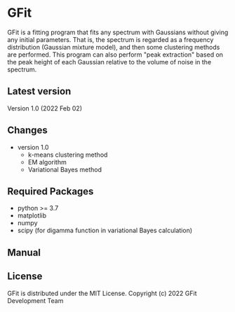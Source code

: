 # GFit
GFit is a fitting program that fits any spectrum with Gaussians without giving any initial parameters.
That is, the spectrum is regarded as a frequency distribution (Gaussian mixture model), and then some clustering methods are performed. 
This program can also perform "peak extraction" based on the peak height of each Gaussian relative to the volume of noise in the spectrum.

## Latest version
Version 1.0 (2022 Feb 02)

## Changes
* version 1.0
    - k-means clustering method
    - EM algorithm
    - Variational Bayes method

## Required Packages
- python >= 3.7
- matplotlib
- numpy
- scipy (for digamma function in variational Bayes calculation)

## Manual

## License
GFit is distributed under the MIT License.
Copyright (c) 2022 GFit Development Team
